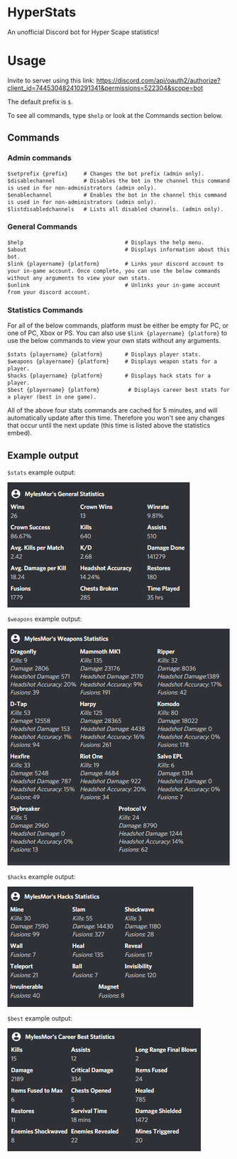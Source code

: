 # HyperStats
An unofficial Discord bot for Hyper Scape statistics!

# Usage
Invite to server using this link: https://discord.com/api/oauth2/authorize?client_id=744530482410291341&permissions=522304&scope=bot

The default prefix is `$`.

To see all commands, type `$help` or look at the Commands section below.

## Commands

### Admin commands
```
$setprefix {prefix}     # Changes the bot prefix (admin only).
$disablechannel         # Disables the bot in the channel this command is used in for non-administrators (admin only).
$enablechannel          # Enables the bot in the channel this command is used in for non-administrators (admin only).
$listdisabledchannels   # Lists all disabled channels. (admin only).
```
### General Commands

```
$help                                # Displays the help menu.
$about                               # Displays information about this bot.
$link {playername} {platform}        # Links your discord account to your in-game account. Once complete, you can use the below commands without any arguments to view your own stats.
$unlink                              # Unlinks your in-game account from your discord account.
```

### Statistics Commands
For all of the below commands, platform must be either be empty for PC, or one of PC, Xbox or PS. You can also use `$link {playername} {platform}` to use the below commands to view your own stats without any arguments.

```
$stats {playername} {platform}       # Displays player stats.
$weapons {playername} {platform}     # Displays weapon stats for a player.
$hacks {playername} {platform}       # Displays hack stats for a player.
$best {playername} {platform}         # Displays career best stats for a player (best in one game).
```

All of the above four stats commands are cached for 5 minutes, and will automatically update after this time. Therefore you won't see any changes that occur until the next update (this time is listed above the statistics embed).

## Example output

`$stats` example output:

![Stats](https://github.com/MylesMor/HyperStats/blob/master/images/stats.png?raw=true)

`$weapons` example output:

![Stats](https://github.com/MylesMor/HyperStats/blob/master/images/weapons.png?raw=true)

`$hacks` example output:

![Stats](https://github.com/MylesMor/HyperStats/blob/master/images/hacks.png?raw=true)

`$best` example output:

![Stats](https://github.com/MylesMor/HyperStats/blob/master/images/best.png?raw=true)
